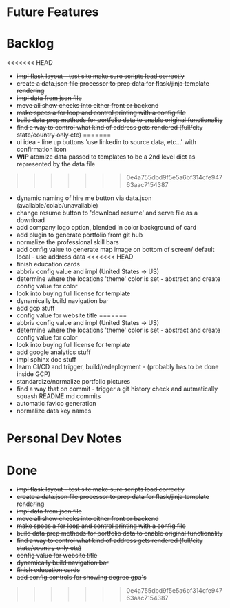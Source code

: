 # Future Features

# Backlog
<<<<<<< HEAD
* ~~impl flask layout - test site make sure scripts load correctly~~
* ~~create a data.json file processor to prep data for flask/jinja template rendering~~
* ~~impl data from json file~~
* ~~move all show checks into either front or backend~~
* ~~make specs a for loop and control printing with a config file~~
* ~~build data prep methods for portfolio data to enable original functionality~~
* ~~find a way to control what kind of address gets rendered (full/city state/country only etc)~~
=======
* ui idea - line up buttons 'use linkedin to source data, etc...' with confirmation icon
* **WIP** atomize data passed to templates to be a 2nd level dict as represented by the data file
>>>>>>> 0e4a755dbd9f5e5a6bf314cfe94763aac7154387
* dynamic naming of hire me button via data.json (available/colab/unavailable)
* change resume button to 'download resume' and serve file as a download
* add company logo option, blended in color background of card
* add plugin to generate portfolio from git hub
* normalize the professional skill bars
* add config value to generate map image on bottom of screen/ default local - use address data
<<<<<<< HEAD
* finish education cards
* abbriv config value and impl (United States -> US)
* determine where the locations 'theme' color is set - abstract and create config value for color
* look into buying full license for template
* dynamically build navigation bar
* add gcp stuff
* config value for website title
=======
* abbriv config value and impl (United States -> US)
* determine where the locations 'theme' color is set - abstract and create config value for color
* look into buying full license for template
* add google analytics stuff
* impl sphinx doc stuff
* learn CI/CD and trigger, build/redeployment - (probably has to be done inside GCP)
* standardize/normalize portfolio pictures
* find a way that on commit - trigger a git history check and autmatically squash README.md commits
* automatic favico generation
* normalize data key names

# Personal Dev Notes

# Done
* ~~impl flask layout - test site make sure scripts load correctly~~
* ~~create a data.json file processor to prep data for flask/jinja template rendering~~
* ~~impl data from json file~~
* ~~move all show checks into either front or backend~~
* ~~make specs a for loop and control printing with a config file~~
* ~~build data prep methods for portfolio data to enable original functionality~~
* ~~find a way to control what kind of address gets rendered (full/city state/country only etc)~~
* ~~config value for website title~~
* ~~dynamically build navigation bar~~
* ~~finish education cards~~
* ~~add config controls for showing degree gpa's~~
>>>>>>> 0e4a755dbd9f5e5a6bf314cfe94763aac7154387
